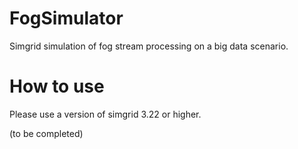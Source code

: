 # FogSimulator
Simgrid simulation of fog stream processing on a big data scenario.

# How to use
Please use a version of simgrid 3.22 or higher.

(to be completed)